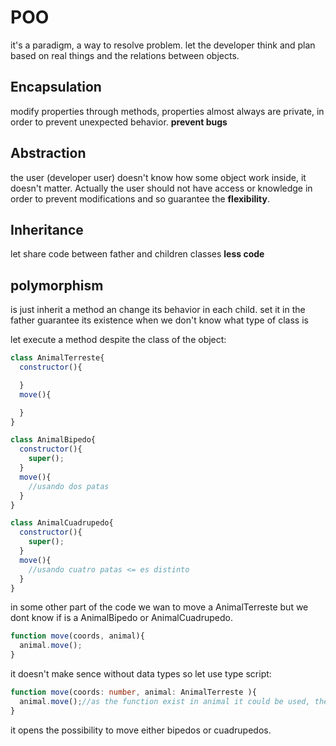 # POO
it's a paradigm, a way to resolve problem. let the developer think and plan based on real things and the relations between objects.

## Encapsulation
modify properties through methods, properties almost always are private, in order to prevent unexpected behavior. **prevent bugs**

## Abstraction
the user (developer user) doesn't know how some object work inside, it doesn't matter. Actually the user should not have access or knowledge in order to prevent modifications and so guarantee the **flexibility**.

## Inheritance
let share code between father and children classes **less code**

## polymorphism
is just inherit a method an change its behavior in each child. set it in the father guarantee its existence when we don't know what type of class is

let execute a method despite the class of the object:

```js
class AnimalTerreste{
  constructor(){

  }
  move(){

  }
}

class AnimalBipedo{
  constructor(){
    super();
  }
  move(){
    //usando dos patas
  }
}

class AnimalCuadrupedo{
  constructor(){
    super();
  }
  move(){
    //usando cuatro patas <= es distinto
  }
}
```

in some other part of the code we wan to move a AnimalTerreste but we dont know if is a AnimalBipedo or AnimalCuadrupedo.

```js
function move(coords, animal){
  animal.move();
}
```
it doesn't make sence without data types so let use type script:

```TypeScript
function move(coords: number, animal: AnimalTerreste ){
  animal.move();//as the function exist in animal it could be used, then the method will execute depending if is a bipedo or a cuadrupedo.
}
```
it opens the possibility to move either bipedos or cuadrupedos.